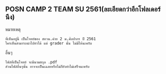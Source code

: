 ## POSN CAMP 2 TEAM SU 2561(ละเอียดกว่าอีกโฟลเดอร์นึง)
หมายเหตุ
```
ที่เห็นอยู่นี้ เป็นโจทย์ของ สอวน.ค่าย 2 ม.ศิลปากร ปี 2561 
ใครเห็นสามารถนำไปทำได้ แต่ grader นั้น ไม่มีให้นะครับ
```
อื่นๆ
```
ไฟล์ที่เป็นโจทย์ จะมีนามสกุล .pdf 
ส่วนไฟล์อื่นๆนั้น อาจจะเป็นเฉลยหรือไม่ก็ยังทำไม่เสร็จนะครับ
```
